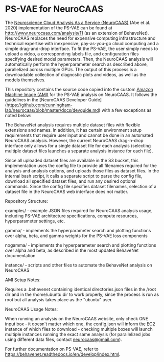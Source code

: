 # PS-VAE for NeuroCAAS

The [Neuroscience Cloud Analysis As a Service (NeuroCAAS)](http://www.neurocaas.org/) (Abe et al. 2020) implementation of the PS-VAE can be found at http://www.neurocaas.com/analysis/11 (as an extension of BehaveNet). NeuroCAAS replaces the need for expensive computing infrastructure and technical expertise with inexpensive, pay-as-you-go cloud computing and a simple drag-and-drop interface. To fit the PS-VAE, the user simply needs to upload a video, a corresponding labels file, and configuration files specifying desired model parameters. Then, the NeuroCAAS analysis will automatically perform the hyperparameter search as described above, parallelized across multiple GPUs. The output of this process is a downloadable collection of diagnostic plots and videos, as well as the models themselves.

This repository contains the source code copied into the custom [Amazon Machine Image (AMI)](https://docs.aws.amazon.com/AWSEC2/latest/UserGuide/AMIs.html) for the PS-VAE analysis on NeuroCAAS. It follows the guidelines in the [NeuroCAAS Developer Guide] (https://github.com/cunningham-lab/neurocaas/blob/master/docs/devguide.md) with a few exceptions as noted below:

The BehaveNet analysis requires multiple dataset files with flexible extensions and names. In addition, it has certain environment setup requirements that require user input and cannot be done in an automated NeuroCAAS analysis. However, the current NeuroCAAS drag-n-drop interface only allows for a single dataset file for each analysis (selecting multiple dataset files launches a separate analysis instance for each file). 

Since all uploaded dataset files are available in the S3 bucket, this implementation uses the config file to provide all filenames required for the analysis and analysis options, and uploads those files as dataset files. In the internal bash script, it calls a separate script to parse the config file, download all specified dataset files, and run any desired optional commands. Since the config file specifies dataset filenames, selection of a dataset file in the NeuroCAAS web interface does not matter.

Repository Structure:

examples/ - example JSON files required for NeuroCAAS analysis usage, including PS-VAE architecture specifications, compute resources, hyperparameter settings, etc.

gamma/ - implements the hyperparameter search and plotting functions over alpha, beta, and gamma weights for the PS-VAE loss components

nogamma/ - implements the hyperparameter search and plotting functions over alpha and beta, as described in the most updated BehaveNet documentation

instance/ - scripts and other files to automate the BehaveNet analysis on NeuroCAAS

AMI Setup Notes:

Requires a .behavenet containing identical directories.json files in the /root dir and in the /home/ubuntu dir to work properly, since the process is run as root but all analysis takes place as the "ubuntu" user.

NeuroCAAS Usage Notes:

When running an analysis on the NeuroCAAS website, only check ONE input box - it doesn't matter which one, the config.json will inform the EC2 instance of which files to download - checking multiple boxes will launch multiple instances running the exact same analysis (for parallelized jobs using different data files, contact neurocaas@gmail.com).

For further documentation on PS-VAE, refer to https://behavenet.readthedocs.io/en/develop/index.html.
